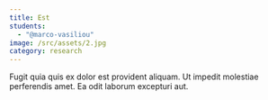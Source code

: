 ```yaml
---
title: Est
students:
  - "@marco-vasiliou"
image: /src/assets/2.jpg
category: research
---
```

Fugit quia quis ex dolor est provident aliquam. Ut impedit molestiae perferendis amet. Ea odit laborum excepturi aut.
